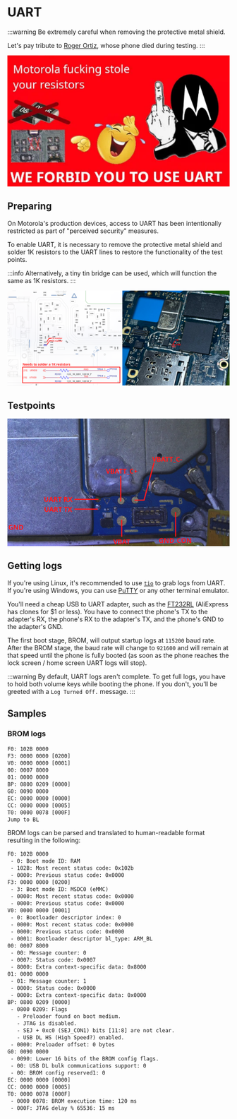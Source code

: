 # UART
:::warning
Be extremely careful when removing the protective metal shield.

Let's pay tribute to [Roger Ortiz](https://github.com/R0rt1z2), whose phone died during testing.
:::

![sticker3.png](../../static/assets/sticker3.png)

## Preparing
On Motorola's production devices, access to UART has been intentionally restricted as part of "perceived security" measures. 

To enable UART, it is necessary to remove the protective metal shield and solder 1K resistors to the UART lines to restore the functionality of the test points.

:::info
Alternatively, a tiny tin bridge can be used, which will function the same as 1K resistors.
:::

![resistors.png](../../static/assets/uart/resistors.png)

## Testpoints
![testpoints.png](../../static/assets/uart/testpoints.png)

## Getting logs
If you're using Linux, it's recommended to use [`tio`](https://github.com/tio/tio) to grab logs from UART. If you're using Windows, you can use [PuTTY](https://www.putty.org/) or any other terminal emulator.

You'll need a cheap USB to UART adapter, such as the [FT232RL](https://ftdichip.com/products/ft232rl/) (AliExpress has clones for $1 or less). You have to connect the phone's TX to the adapter's RX, the phone's RX to the adapter's TX, and the phone's GND to the adapter's GND.

The first boot stage, BROM, will output startup logs at `115200` baud rate. After the BROM stage, the baud rate will change to `921600` and will remain at that speed until the phone is fully booted (as soon as the phone reaches the lock screen / home screen UART logs will stop).

:::warning
By default, UART logs aren't complete. To get full logs, you have to hold both volume keys while booting the phone. If you don't, you'll be greeted with a `Log Turned Off.` message.
:::

## Samples
### BROM logs
```plaintext
F0: 102B 0000
F3: 0000 0000 [0200]
V0: 0000 0000 [0001]
00: 0007 8000
01: 0000 0000
BP: 0800 0209 [0000]
G0: 0090 0000
EC: 0000 0000 [0000]
CC: 0000 0000 [0005]
T0: 0000 0078 [000F]
Jump to BL
```

BROM logs can be parsed and translated to human-readable format resulting in the following:
```plaintext
F0: 102B 0000
 - 0: Boot mode ID: RAM
 - 102B: Most recent status code: 0x102b
 - 0000: Previous status code: 0x0000
F3: 0000 0000 [0200]
 - 3: Boot mode ID: MSDC0 (eMMC)
 - 0000: Most recent status code: 0x0000
 - 0000: Previous status code: 0x0000
V0: 0000 0000 [0001]
 - 0: Bootloader descriptor index: 0
 - 0000: Most recent status code: 0x0000
 - 0000: Previous status code: 0x0000
 - 0001: Bootloader descriptor bl_type: ARM_BL
00: 0007 8000
 - 00: Message counter: 0
 - 0007: Status code: 0x0007
 - 8000: Extra context-specific data: 0x8000
01: 0000 0000
 - 01: Message counter: 1
 - 0000: Status code: 0x0000
 - 0000: Extra context-specific data: 0x0000
BP: 0800 0209 [0000]
 - 0800 0209: Flags
   - Preloader found on boot medium.
   - JTAG is disabled.
   - SEJ + 0xc0 (SEJ_CON1) bits [11:8] are not clear.
   - USB DL HS (High Speed?) enabled.
 - 0000: Preloader offset: 0 bytes
G0: 0090 0000
 - 0090: Lower 16 bits of the BROM config flags.
 - 00: USB DL bulk communications support: 0
 - 00: BROM config reserved1: 0
EC: 0000 0000 [0000]
CC: 0000 0000 [0005]
T0: 0000 0078 [000F]
 - 0000 0078: BROM execution time: 120 ms
 - 000F: JTAG delay % 65536: 15 ms
```